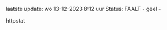 laatste update: 
wo 13-12-2023  8:12   uur 
Status: FAALT - geel - 
<div class="service Y">httpstat</div>